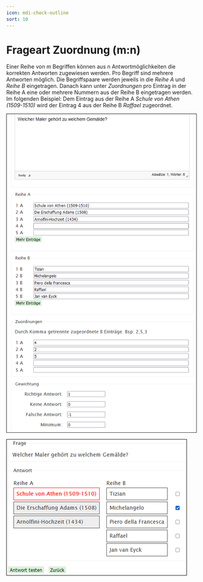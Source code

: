 ```yaml
---
icon: mdi-check-outline
sort: 10
---
```


# Frageart Zuordnung (m:n)



Einer Reihe von m Begriffen können aus n Antwortmöglichkeiten die korrekten Antworten zugewiesen werden. Pro Begriff sind mehrere Antworten möglich. Die Begriffspaare werden jeweils in die _Reihe A_ und _Reihe B_ eingetragen. Danach kann unter _Zuordnungen_ pro Eintrag in der Reihe A eine oder mehrere Nummern aus der Reihe B eingetragen werden. Im folgenden Beispiel: Dem Eintrag aus der Reihe A _Schule von Athen (1509-1510)_ wird der Eintrag 4 aus der Reihe B _Raffael_ zugeordnet.  

![](./Beispiel_9_1_zuordnungMN.png)

![](./Beispiel_9_2_zuordnungMN.png)